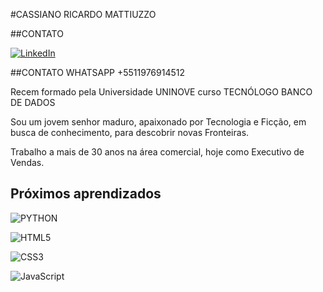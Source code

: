 #CASSIANO RICARDO MATTIUZZO

##CONTATO

[![LinkedIn](https://img.shields.io/badge/LinkedIn-000?style=for-the-badge&logo=linkedin&logoColor=0E76A8)](https://www.linkedin.com/in/CassianoRicardoMattiuzzo/)

##CONTATO
WHATSAPP +5511976914512

Recem formado pela Universidade UNINOVE curso TECNÓLOGO BANCO DE DADOS

Sou um jovem senhor maduro, apaixonado por Tecnologia e Ficção, em busca de conhecimento, para descobrir novas Fronteiras.

Trabalho a mais de 30 anos na área comercial, hoje como Executivo de Vendas.

## Próximos aprendizados

![PYTHON](https://img.shields.io/badgr/PYTHON-000?style=for-the-badge&logo=python)

![HTML5](https://img.shields.io/badge/HTML5-000?style=for-the-badge&logo=html5)

![CSS3](https://img.shields.io/badge/CSS3-000?style=for-the-badge&logo=css3&logoColor=264CE4)

![JavaScript](https://img.shields.io/badge/JavaScript-000?style=for-the-badge&logo=javascript)
